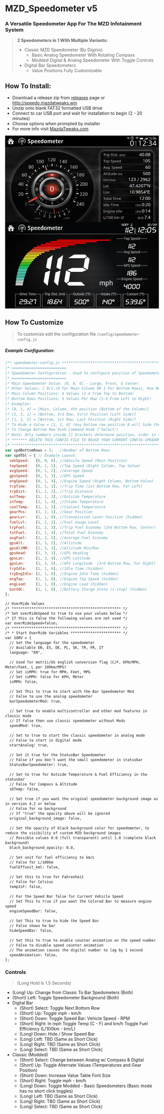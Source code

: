 # MZD_Speedometer v5
###  A Versatile Speedometer App For The MZD Infotainment System
> **2 Speedometers in 1 With Multiple Variants:**
> - Classic MZD Speedometer (By Diginix)
>   - Basic Analog Speedometer With Rotating Compass
>   - Modded Digital & Analog Speedometer With Toggle Controls
> - Digital Bar Speedometers
>   - Value Positions Fully Customizable

## How To Install:
- Download a release zip from [releases](https://github.com/Trevelopment/MZD_Speedometer/releases) page or <http://speedo.mazdatweaks.win>
- Unzip onto blank FAT32 formatted USB drive
- Connect to car USB port and wait for installation to begin (2 - 20 minutes)
- Choose options when prompted by installer
- For more info visit [MazdaTweaks.com](https://mazdatweaks.com)

![MZD Speedometers](MZD_Speedo.gif)
## How To Customize
 > To customize edit the configuration file `/config/speedometer-config.js`
##### Example Configuration:
```js
/** speedometer-config.js ************************************************************** *\
|* =========================                                                             *|
|* Speedometer Configuration - Used to configure position of Speedometer values.         *|
|* =========================                                                             *|
|* Main Speedometer Value: [0, 0, 0] - Large, Front, & Center.                           *|
|* Other Values: [ 0/1:(0 For Main Column OR 1 For Bottom Rows), Row Number, Position ]  *|
|* Main Column Positions: 4 Values (1-4 From Top to Bottom)                              *|
|* Bottom Rows Positions: 5 Values Per Row (1-5 From Left to Right)                      *|
|* Examples:                                                                             *|
|* [0, 1, 4] = [Main, Column, 4th position (Bottom of the Column)]                       *|
|* [1, 3, 1] = [Bottom, 3rd Row, First Position (Left Side)]                             *|
|* [1, 1, 5] = [Bottom, 1st Row, Last Position (Right Side)]                             *|
|* To Hide a Value = [1, 1, 0] (Any bottom row position 0 will hide the value)           *|
|* To Change Bottom Row Push Command Knob ("Select")                                     *|
|* Note: Only numbers inside [] brackets determine position, order in this list DOES NOT *|
|* ******* DELETE THIS CONFIG FILE TO REUSE YOUR CURRENT CONFIG-SPEEDOMETER.JS ********* *|
\* ************************************************************************************* */
var spdBottomRows = 3;   //Number of Bottom Rows
var spdTbl = { // Example Layout:
  vehSpeed:   [0, 0, 0], //Vehicle Speed (Main Position)
  topSpeed:   [0, 1, 1], //Top Speed (Right Column, Top Value)
  avgSpeed:   [0, 1, 2], //Average Speed
  gpsSpeed:   [0, 1, 3], //GPS Speed
  engSpeed:   [0, 1, 4], //Engine Speed (Right Column, Bottom Value)
  trpTime:    [1, 1, 1], //Trip Time (1st Bottom Row, Far Left)
  trpDist:    [1, 1, 2], //Trip Distance
  outTemp:    [1, 1, 3], //Outside Temperature
  inTemp:     [1, 1, 4], //Intake Temperature
  coolTemp:   [1, 1, 5], //Coolant Temperature
  gearPos:    [1, 2, 1], //Gear Position
  gearLvr:    [1, 1, 0], //Transmission Lever Position (hidden)
  fuelLvl:    [1, 2, 2], //Fuel Gauge Level
  trpFuel:    [1, 2, 3], //Trip Fuel Economy (2nd Bottom Row, Center)
  totFuel:    [1, 2, 4], //Total Fuel Economy
  avgFuel:    [1, 2, 5], //Average Fuel Economy
  gpsAlt:     [1, 3, 2], //Altitude
  gpsAltMM:   [1, 3, 3], //Altitude Min/Max
  gpsHead:    [1, 3, 1], //GPS Heading
  gpsLat:     [1, 3, 4], //GPS Latitude
  gpsLon:     [1, 3, 5], //GPS Longitude  (3rd Bottom Row, Far Right)
  trpIdle:    [1, 1, 0], //Idle Time (hidden)
  trpEngIdle: [1, 1, 0], //Engine Idle Time (hidden)
  engTop:     [1, 1, 0], //Engine Top Speed (hidden)
  engLoad:    [1, 1, 0], //Engine Load (hidden)
  batSOC:     [1, 1, 0], //Battery Charge State (i-stop) (hidden)
};
```

```JS
// OverRide Values
/* ************************************************** */
/* Set overRideSpeed to true to use your values below */
/* If this is false the following values are not used */
var overRideSpeed=false;
/* ************************************************** */
/* * Start OverRide Variables *********************** */
var SORV = {
  // Set the language for the speedometer
  // Available EN, ES, DE, PL, SK, TR, FR, IT
  language: "EN",

  // Used for metric/US english conversion flag (C/F, KPH/MPH, Meter/Feet, L per 100km/MPG)
  // Set isMPH: true for MPH, Feet, MPG
  // Set isMPH: false for KPH, Meter
  isMPH: false,

  // Set This to true to start with the Bar Speedometer Mod
  // False to use the analog speedometer
  barSpeedometerMod: true,

  // Set true to enable multicontroller and other mod features in classic mode
  // If false then use classic speedometer without Mods
  speedMod: true,

  // Set to true to start the classic speedometer in analog mode
  // False to start in digital mode
  startAnalog: true,

  // Set it true for the StatusBar Speedometer
  // False if you don't want the small speedometer in statusbar
  StatusBarSpeedometer: true,

  // Set to true for Outside Temperature & Fuel Efficiency in the statusbar
  // False for Compass & Altitude
  sbTemp: false,

  // Set true if you want the original speedometer background image as in version 4.2 or below
  // False for no background
  // If "true" the opacity above will be ignored
  original_background_image: false,

  // Set the opacity of black background color for speedometer, to reduce the visibility of custom MZD background images
  // Possible values 0.0 (full transparent) until 1.0 (complete black background)
  black_background_opacity: 0.0,

  // Set unit for fuel efficiency to km/L
  // False for L/100km
  fuelEffunit_kml: false,

  // Set this to true for Fahrenheit
  // False for Celsius
  tempIsF: false,

  // For the Speed Bar false for Current Vehicle Speed
  // Set This to true if you want the Colored Bar to measure engine speed
  engineSpeedBar: false,

  // Set This to true to hide the Speed Bar
  // False shows he bar
  hideSpeedBar: false,

  // Set this to true to enable counter animation on the speed number
  // False to disable speed counter animation
  // The animation causes the digital number to lag by 1 second
  speedAnimation: false,
};
```
### Controls
> (Long Hold Is 1.5 Seconds)

- (Long) Up: Change from Classic To Bar Spedometers (Both)
- (Short) Left: Toggle Speedometer Background (Both)
- Digital Bar
  - (Short) Select: Toggle Next Bottom Row
  - (Short) Up: Toggle mph - km/h
  - (Short) Down: Toggle Speed Bar: Vehicle Speed - RPM
  - (Short) Right: In mph Toggle Temp (C - F) and km/h Toggle Fuel Efficiency (L/100km - km/L)
  - (Long) Down: Hide / Show Speed Bar
  - (Long) Left: TBD (Same as Short Click)
  - (Long) Right: TBD (Same as Short Click)
  - (Long) Select: TBD (Same as Short Click)
- Classic (Modded)
  - (Short) Select: Change between Analog w/ Compass & Digital
  - (Short) Up: Toggle Alternate Values (Temperatures and Gear Position)
  - (Short) Down: Increase Value Table Font Size
  - (Short) Right: Toggle mph - km/h
  - (Long) Down: Toggle Modded - Basic Speedometers (Basic mode has no short click toggles)
  - (Long) Left: TBD (Same as Short Click)
  - (Long) Right: TBD (Same as Short Click)
  - (Long) Select: TBD (Same as Short Click)
